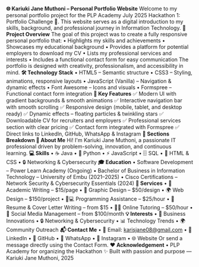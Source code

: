 **🌐 Kariuki Jane Muthoni – Personal Portfolio Website**
Welcome to my personal portfolio project for the PLP Academy July 2025 Hackathon 1: Portfolio Challenge 🚀.
This website serves as a digital introduction to my skills, background, and professional journey in Information Technology.
**🌟 Project Overview**
The goal of this project was to create a fully responsive personal portfolio that:
•	Highlights my skills and achievements
•	Showcases my educational background
•	Provides a platform for potential employers to download my CV
•	Lists my professional services and interests
•	Includes a functional contact form for easy communication
The portfolio is designed with creativity, professionalism, and accessibility in mind.
**🛠️ Technology Stack**
•	HTML5 – Semantic structure
•	CSS3 – Styling, animations, responsive layouts
•	JavaScript (Vanilla) – Navigation & dynamic effects
•	Font Awesome – Icons and visuals
•	Formspree – Functional contact form integration
**🎨 Key Features**
✅ Modern UI with gradient backgrounds & smooth animations
✅ Interactive navigation bar with smooth scrolling
✅ Responsive design (mobile, tablet, and desktop ready)
✅ Dynamic effects – floating particles & twinkling stars
✅ Downloadable CV for recruiters and employers
✅ Professional services section with clear pricing
✅ Contact form integrated with Formspree
✅ Direct links to LinkedIn, GitHub, WhatsApp & Instagram
**📂 Sections Breakdown
👩 About Me**
Hi! I'm Kariuki Jane Muthoni, a passionate IT professional driven by problem-solving, innovation, and continuous learning.
**💻 Skills**
•	☕ Java
•	🐍 Python
•	⚡ JavaScript
•	🗄️ SQL
•	🎨 HTML & CSS
•	🔒 Networking & Cybersecurity
**🎓 Education**
•	Software Development – Power Learn Academy (Ongoing)
•	Bachelor of Business in Information Technology – University of Embu (2021–2025)
•	Cisco Certifications – Network Security & Cybersecurity Essentials (2024)
**💼 Services**
•	📑 Academic Writing – $15/page
•	🎨 Graphic Design – $50/design
•	🌍 Web Design – $150/project
•	👨💻 Programming Assistance – $25/hour
•	📄 Resume & Cover Letter Writing – from $15
•	👩🏫 Online Tutoring – $50/hour
•	📱 Social Media Management – from $100/month
**💡 Interests**
•	🚀 Business Innovations
•	🔒 Networking & Cybersecurity
•	📊 Technology Trends
•	🌍 Community Outreach
**📬 Contact Me**
•	📧 Email: karisjane08@gmail.com
•	💼 LinkedIn
•	🐙 GitHub
•	📱 WhatsApp
•	📸 Instagram
•	🌐 Website
Or send a message directly using the Contact Form.
**❤️ Acknowledgement**
•	PLP Academy for organizing the Hackathon
✨ Built with passion and purpose — Kariuki Jane Muthoni, 2025

